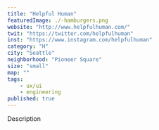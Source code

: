```yaml
---
title: "Helpful Human"
featuredImage: ./-hamburgers.png
website: "http://www.helpfulhuman.com/"
twit: "https://twitter.com/helpfulhuman"
inst: "https://www.instagram.com/helpfulhuman"
category: "H"
city: "Seattle"
neighborhood: "Pioneer Square"
size: "small"
map: ""
tags:
    - ux/ui
    - engineering
published: true
---
```


Description
